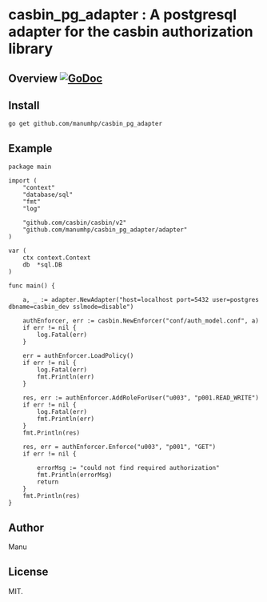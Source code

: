 # casbin_pg_adapter : A postgresql adapter for the casbin authorization library

## Overview [![GoDoc](https://godoc.org/github.com/manumhp/casbin_pg_adapter?status.svg)](https://godoc.org/github.com/manumhp/casbin_pg_adapter)

## Install

```
go get github.com/manumhp/casbin_pg_adapter
```

## Example

```
package main

import (
	"context"
	"database/sql"
	"fmt"
	"log"

	"github.com/casbin/casbin/v2"
	"github.com/manumhp/casbin_pg_adapter/adapter"
)

var (
	ctx context.Context
	db  *sql.DB
)

func main() {

	a, _ := adapter.NewAdapter("host=localhost port=5432 user=postgres dbname=casbin_dev sslmode=disable")

	authEnforcer, err := casbin.NewEnforcer("conf/auth_model.conf", a)
	if err != nil {
		log.Fatal(err)
	}

	err = authEnforcer.LoadPolicy()
	if err != nil {
		log.Fatal(err)
		fmt.Println(err)
	}

	res, err := authEnforcer.AddRoleForUser("u003", "p001.READ_WRITE")
	if err != nil {
		log.Fatal(err)
		fmt.Println(err)
	}
	fmt.Println(res)

	res, err = authEnforcer.Enforce("u003", "p001", "GET")
	if err != nil {

		errorMsg := "could not find required authorization"
		fmt.Println(errorMsg)
		return
	}
	fmt.Println(res)
}

```

## Author

Manu

## License

MIT.
